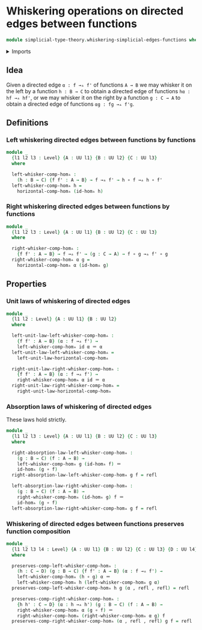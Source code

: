# Whiskering operations on directed edges between functions

```agda
module simplicial-type-theory.whiskering-simplicial-edges-functions where
```

<details><summary>Imports</summary>

```agda
open import asimplicial-type-theory.horizontal-composition-directed-edges-functions

open import foundation.action-on-identifications-functions
open import foundation.cartesian-product-types
open import foundation.dependent-pair-types
open import foundation.equality-cartesian-product-types
open import foundation.equality-dependent-pair-types
open import foundation.equivalences
open import foundation.function-extensionality
open import foundation.function-types
open import foundation.functoriality-cartesian-product-types
open import foundation.functoriality-dependent-pair-types
open import foundation.homotopies
open import foundation.identity-types
open import foundation.retractions
open import foundation.sections
open import foundation.type-arithmetic-dependent-function-types
open import foundation.type-theoretic-principle-of-choice
open import foundation.universe-levels

open import orthogonal-factorization-systems.extensions-maps

open import simplicial-type-theory.directed-edges
open import simplicial-type-theory.directed-interval-type
open import simplicial-type-theory.horizontal-composition-simplicial-arrows-functions
open import simplicial-type-theory.simplicial-arrows
```

</details>

## Idea

Given a directed edge `α : f →▵ f'` of functions `A → B` we may whisker it on
the left by a function `h : B → C` to obtain a directed edge of functions
`hα : hf →▵ hf'`, or we may whisker it on the right by a function `g : C → A` to
obtain a directed edge of functions `αg : fg →▵ f'g`.

## Definitions

### Left whiskering directed edges between functions by functions

```agda
module _
  {l1 l2 l3 : Level} {A : UU l1} {B : UU l2} {C : UU l3}
  where

  left-whisker-comp-hom▵ :
    (h : B → C) {f f' : A → B} → f →▵ f' → h ∘ f →▵ h ∘ f'
  left-whisker-comp-hom▵ h =
    horizontal-comp-hom▵ (id-hom▵ h)
```

### Right whiskering directed edges between functions by functions

```agda
module _
  {l1 l2 l3 : Level} {A : UU l1} {B : UU l2} {C : UU l3}
  where

  right-whisker-comp-hom▵ :
    {f f' : A → B} → f →▵ f' → (g : C → A) → f ∘ g →▵ f' ∘ g
  right-whisker-comp-hom▵ α g =
    horizontal-comp-hom▵ α (id-hom▵ g)
```

## Properties

### Unit laws of whiskering of directed edges

```agda
module _
  {l1 l2 : Level} {A : UU l1} {B : UU l2}
  where

  left-unit-law-left-whisker-comp-hom▵ :
    {f f' : A → B} (α : f →▵ f') →
    left-whisker-comp-hom▵ id α ＝ α
  left-unit-law-left-whisker-comp-hom▵ =
    left-unit-law-horizontal-comp-hom▵

  right-unit-law-right-whisker-comp-hom▵ :
    {f f' : A → B} (α : f →▵ f') →
    right-whisker-comp-hom▵ α id ＝ α
  right-unit-law-right-whisker-comp-hom▵ =
    right-unit-law-horizontal-comp-hom▵
```

### Absorption laws of whiskering of directed edges

These laws hold strictly.

```agda
module _
  {l1 l2 l3 : Level} {A : UU l1} {B : UU l2} {C : UU l3}
  where

  right-absorption-law-left-whisker-comp-hom▵ :
    (g : B → C) (f : A → B) →
    left-whisker-comp-hom▵ g (id-hom▵ f) ＝
    id-hom▵ (g ∘ f)
  right-absorption-law-left-whisker-comp-hom▵ g f = refl

  left-absorption-law-right-whisker-comp-hom▵ :
    (g : B → C) (f : A → B) →
    right-whisker-comp-hom▵ (id-hom▵ g) f ＝
    id-hom▵ (g ∘ f)
  left-absorption-law-right-whisker-comp-hom▵ g f = refl
```

### Whiskering of directed edges between functions preserves function composition

```agda
module _
  {l1 l2 l3 l4 : Level} {A : UU l1} {B : UU l2} {C : UU l3} {D : UU l4}
  where

  preserves-comp-left-whisker-comp-hom▵ :
    (h : C → D) (g : B → C) {f f' : A → B} (α : f →▵ f') →
    left-whisker-comp-hom▵ (h ∘ g) α ＝
    left-whisker-comp-hom▵ h (left-whisker-comp-hom▵ g α)
  preserves-comp-left-whisker-comp-hom▵ h g (α , refl , refl) = refl

  preserves-comp-right-whisker-comp-hom▵ :
    {h h' : C → D} (α : h →▵ h') (g : B → C) (f : A → B) →
    right-whisker-comp-hom▵ α (g ∘ f) ＝
    right-whisker-comp-hom▵ (right-whisker-comp-hom▵ α g) f
  preserves-comp-right-whisker-comp-hom▵ (α , refl , refl) g f = refl
```
